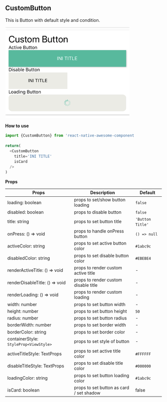 ## CustomButton
This is Button with default style and condition.

<img src="./images/button.PNG" width="400px" >

**How to use**

```javascript
import {CustomButton} from 'react-native-awesome-component

return(
  <CustomButton
    title='INI TITLE'
    isCard
  />
)
```
**Props**

Props | Description | Default  
--- | --- | --- 
loading: boolean | props to set/show button loading | `false` 
disabled: boolean | props to disable button | `false` 
title: string | props to set button title | `'Button Title'` 
onPress: () => void | props to handle onPress button | `() => null` 
activeColor: string | props to set active button color | `#1abc9c`
disabledColor: string | props to set disable button color | `#EBEBE4`
renderActiveTitle: () => void | props to render custom active title | -
renderDisableTitle: () => void | props to render custom disable title | - 
renderLoading: () => void | props to render custom loading | -
width: number | props to set button width | -
height: number | props to set button height | `50`
radius: number | props to set button radius | -
borderWidth: number | props to set border width | -
borderColor: string | props to set border color | -
containerStyle: `StyleProp<ViewStyle>` | props to set style of button | -
activeTitleStyle: TextProps | props to set active title color | `#FFFFFF`
disableTitleStyle: TextProps | props to set disable title color | `#000000`
loadingColor: string | props to set button loading color | `#1abc9c`
isCard: boolean | props to set button as card / set shadow | false
